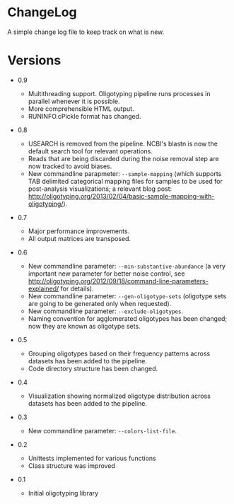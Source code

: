 ChangeLog
=========

A simple change log file to keep track on what is new.


Versions
========

* 0.9
    * Multithreading support. Oligotyping pipeline runs processes in parallel whenever it is possible.
    * More comprehensible HTML output.
    * RUNINFO.cPickle format has changed.

* 0.8
    * USEARCH is removed from the pipeline. NCBI's blastn is now the default search tool for relevant operations.
    * Reads that are being discarded during the noise removal step are now tracked to avoid biases.
    * New commandline parapmeter: `--sample-mapping` (which supports TAB delimited categorical mapping files for samples to be used for post-analysis visualizations; a relevant blog post: http://oligotyping.org/2013/02/04/basic-sample-mapping-with-oligotyping/).

* 0.7
    * Major performance improvements.
    * All output matrices are transposed.

* 0.6
    * New commandline parameter: `--min-substantive-abundance` (a very important new parameter for better noise control, see http://oligotyping.org/2012/09/18/command-line-parameters-explained/ for details).
    * New commandline parameter: `--gen-oligotype-sets` (oligotype sets are going to be generated only when requested).
    * New commandline parameter: `--exclude-oligotypes`.
    * Naming convention for agglomerated oligotypes has been changed; now they are known as oligotype sets.

* 0.5
    * Grouping oligotypes based on their frequency patterns across datasets has been added to the pipeline.
    * Code directory structure has been changed.

* 0.4
	* Visualization showing normalized oligotype distribution across datasets has been added to the pipeline.

* 0.3
	* New commandline parameter: `--colors-list-file`.

* 0.2
	* Unittests implemented for various functions
	* Class structure was improved

* 0.1
	* Initial oligotyping library
